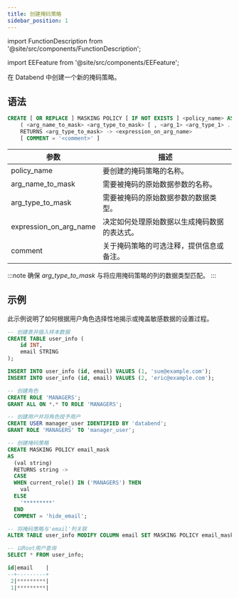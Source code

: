 ```yaml
---
title: 创建掩码策略
sidebar_position: 1
---
```


import FunctionDescription from '@site/src/components/FunctionDescription';

<FunctionDescription description="引入或更新版本：v1.2.341"/>

import EEFeature from '@site/src/components/EEFeature';

<EEFeature featureName='掩码策略'/>

在 Databend 中创建一个新的掩码策略。

## 语法

```sql
CREATE [ OR REPLACE ] MASKING POLICY [ IF NOT EXISTS ] <policy_name> AS
    ( <arg_name_to_mask> <arg_type_to_mask> [ , <arg_1> <arg_type_1> ... ] )
    RETURNS <arg_type_to_mask> -> <expression_on_arg_name>
    [ COMMENT = '<comment>' ]
```

| 参数                   | 描述                                         |
| ---------------------- | -------------------------------------------- |
| policy_name            | 要创建的掩码策略的名称。                     |
| arg_name_to_mask       | 需要被掩码的原始数据参数的名称。             |
| arg_type_to_mask       | 需要被掩码的原始数据参数的数据类型。         |
| expression_on_arg_name | 决定如何处理原始数据以生成掩码数据的表达式。 |
| comment                | 关于掩码策略的可选注释，提供信息或备注。     |

:::note
确保 _arg_type_to_mask_ 与将应用掩码策略的列的数据类型匹配。
:::

## 示例

此示例说明了如何根据用户角色选择性地揭示或掩盖敏感数据的设置过程。

```sql
-- 创建表并插入样本数据
CREATE TABLE user_info (
    id INT,
    email STRING
);

INSERT INTO user_info (id, email) VALUES (1, 'sue@example.com');
INSERT INTO user_info (id, email) VALUES (2, 'eric@example.com');

-- 创建角色
CREATE ROLE 'MANAGERS';
GRANT ALL ON *.* TO ROLE 'MANAGERS';

-- 创建用户并将角色授予用户
CREATE USER manager_user IDENTIFIED BY 'databend';
GRANT ROLE 'MANAGERS' TO 'manager_user';

-- 创建掩码策略
CREATE MASKING POLICY email_mask
AS
  (val string)
  RETURNS string ->
  CASE
  WHEN current_role() IN ('MANAGERS') THEN
    val
  ELSE
    '*********'
  END
  COMMENT = 'hide_email';

-- 将掩码策略与'email'列关联
ALTER TABLE user_info MODIFY COLUMN email SET MASKING POLICY email_mask;

-- 以Root用户查询
SELECT * FROM user_info;

id|email    |
--+---------+
 2|*********|
 1|*********|
```
